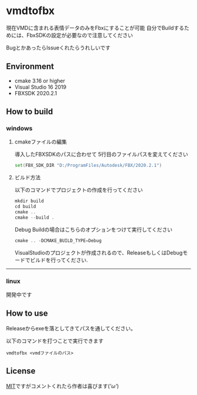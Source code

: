 # vmdtofbx

現在VMDに含まれる表情データのみをFbxにすることが可能
自分でBuildするためには、FbxSDKの設定が必要なので注意してください

BugとかあったらIssueくれたらうれしいです

## Environment

- cmake 3.16 or higher
- Visual Studio 16 2019
- FBXSDK 2020.2.1

## How to build

### windows

1. cmakeファイルの編集 

    導入したFBXSDKのパスに合わせて
    5行目のファイルパスを変えてください
    ```asm
    set(FBX_SDK_DIR "D:/ProgramFiles/Autodesk/FBX/2020.2.1")
    ```
2. ビルド方法

    以下のコマンドでプロジェクトの作成を行ってください
    ```asm
    mkdir build
    cd build
    cmake ..
    cmake --build .
    ```

    Debug Buildの場合はこちらのオプションをつけて実行してください
    ```asm
    cmake .. -DCMAKE_BUILD_TYPE=Debug
    ```

    VisualStudioのプロジェクトが作成されるので、ReleaseもしくはDebugモードでビルドを行ってください.

---
### linux
開発中です

## How to use

Releaseからexeを落としてきてパスを通してください。

以下のコマンドを打つことで実行できます
```
vmdtofbx <vmdファイルのパス>
```

License
-------

[MIT](LICENSE.md)ですがコメントくれたら作者は喜びます(*'ω'*)